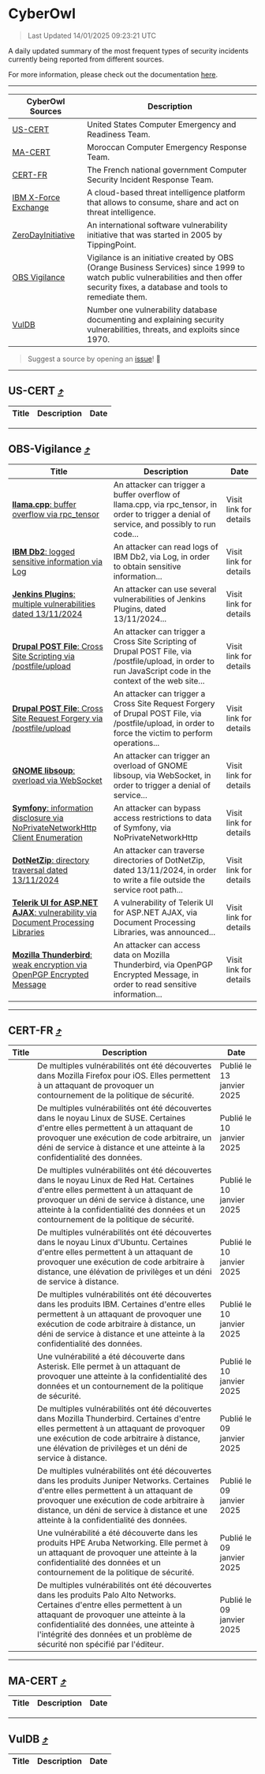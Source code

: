 
 <div id='top'></div>

# CyberOwl

 > Last Updated 14/01/2025 09:23:21 UTC
 
 A daily updated summary of the most frequent types of security incidents currently being reported from different sources.
 
 For more information, please check out the documentation [here](./docs/README.md).
 
 ---
 |CyberOwl Sources|Description|
 |---|---|
 |[US-CERT](#us-cert-arrow_heading_up)|United States Computer Emergency and Readiness Team.|
 |[MA-CERT](#ma-cert-arrow_heading_up)|Moroccan Computer Emergency Response Team.|
 |[CERT-FR](#cert-fr-arrow_heading_up)|The French national government Computer Security Incident Response Team.|
 |[IBM X-Force Exchange](#ibmcloud-arrow_heading_up)|A cloud-based threat intelligence platform that allows to consume, share and act on threat intelligence.|
 |[ZeroDayInitiative](#zerodayinitiative-arrow_heading_up)|An international software vulnerability initiative that was started in 2005 by TippingPoint.|
 |[OBS Vigilance](#obs-vigilance-arrow_heading_up)|Vigilance is an initiative created by OBS (Orange Business Services) since 1999 to watch public vulnerabilities and then offer security fixes, a database and tools to remediate them.|
 |[VulDB](#vuldb-arrow_heading_up)|Number one vulnerability database documenting and explaining security vulnerabilities, threats, and exploits since 1970.|
 
 > Suggest a source by opening an [issue](https://github.com/karimhabush/cyberowl/issues)! :raised_hands:
 ---

## US-CERT [:arrow_heading_up:](#cyberowl)

 |Title|Description|Date|
 |---|---|---|
 
 ---

## OBS-Vigilance [:arrow_heading_up:](#cyberowl)

 |Title|Description|Date|
 |---|---|---|
 |[<a href="https://vigilance.fr/vulnerability/llama-cpp-buffer-overflow-via-rpc-tensor-45650" class="noirorange"><b>llama.cpp</b>: buffer overflow via rpc_tensor</a>](https://vigilance.fr/vulnerability/llama-cpp-buffer-overflow-via-rpc-tensor-45650)|An attacker can trigger a buffer overflow of llama.cpp, via rpc_tensor, in order to trigger a denial of service, and possibly to run code...|Visit link for details|
 |[<a href="https://vigilance.fr/vulnerability/IBM-Db2-logged-sensitive-information-via-Log-45649" class="noirorange"><b>IBM Db2</b>: logged sensitive information via Log</a>](https://vigilance.fr/vulnerability/IBM-Db2-logged-sensitive-information-via-Log-45649)|An attacker can read logs of IBM Db2, via Log, in order to obtain sensitive information...|Visit link for details|
 |[<a href="https://vigilance.fr/vulnerability/Jenkins-Plugins-multiple-vulnerabilities-dated-13-11-2024-45644" class="noirorange"><b>Jenkins Plugins</b>: multiple vulnerabilities dated 13/11/2024</a>](https://vigilance.fr/vulnerability/Jenkins-Plugins-multiple-vulnerabilities-dated-13-11-2024-45644)|An attacker can use several vulnerabilities of Jenkins Plugins, dated 13/11/2024...|Visit link for details|
 |[<a href="https://vigilance.fr/vulnerability/Drupal-POST-File-Cross-Site-Scripting-via-postfile-upload-45643" class="noirorange"><b>Drupal POST File</b>: Cross Site Scripting via /postfile/upload</a>](https://vigilance.fr/vulnerability/Drupal-POST-File-Cross-Site-Scripting-via-postfile-upload-45643)|An attacker can trigger a Cross Site Scripting of Drupal POST File, via /postfile/upload, in order to run JavaScript code in the context of the web site...|Visit link for details|
 |[<a href="https://vigilance.fr/vulnerability/Drupal-POST-File-Cross-Site-Request-Forgery-via-postfile-upload-45642" class="noirorange"><b>Drupal POST File</b>: Cross Site Request Forgery via /postfile/upload</a>](https://vigilance.fr/vulnerability/Drupal-POST-File-Cross-Site-Request-Forgery-via-postfile-upload-45642)|An attacker can trigger a Cross Site Request Forgery of Drupal POST File, via /postfile/upload, in order to force the victim to perform operations...|Visit link for details|
 |[<a href="https://vigilance.fr/vulnerability/GNOME-libsoup-overload-via-WebSocket-45641" class="noirorange"><b>GNOME libsoup</b>: overload via WebSocket</a>](https://vigilance.fr/vulnerability/GNOME-libsoup-overload-via-WebSocket-45641)|An attacker can trigger an overload of GNOME libsoup, via WebSocket, in order to trigger a denial of service...|Visit link for details|
 |[<a href="https://vigilance.fr/vulnerability/Symfony-information-disclosure-via-NoPrivateNetworkHttpClient-Enumeration-45640" class="noirorange"><b>Symfony</b>: information disclosure via NoPrivateNetworkHttp<wbr>Client Enumeration</wbr></a>](https://vigilance.fr/vulnerability/Symfony-information-disclosure-via-NoPrivateNetworkHttpClient-Enumeration-45640)|An attacker can bypass access restrictions to data of Symfony, via NoPrivateNetworkHttp|Visit link for details|
 |[<a href="https://vigilance.fr/vulnerability/DotNetZip-directory-traversal-dated-13-11-2024-45639" class="noirorange"><b>DotNetZip</b>: directory traversal dated 13/11/2024</a>](https://vigilance.fr/vulnerability/DotNetZip-directory-traversal-dated-13-11-2024-45639)|An attacker can traverse directories of DotNetZip, dated 13/11/2024, in order to write a file outside the service root path...|Visit link for details|
 |[<a href="https://vigilance.fr/vulnerability/Telerik-UI-for-ASP-NET-AJAX-vulnerability-via-Document-Processing-Libraries-45637" class="noirorange"><b>Telerik UI for ASP.NET AJAX</b>: vulnerability via Document Processing Libraries</a>](https://vigilance.fr/vulnerability/Telerik-UI-for-ASP-NET-AJAX-vulnerability-via-Document-Processing-Libraries-45637)|A vulnerability of Telerik UI for ASP.NET AJAX, via Document Processing Libraries, was announced...|Visit link for details|
 |[<a href="https://vigilance.fr/vulnerability/Mozilla-Thunderbird-weak-encryption-via-OpenPGP-Encrypted-Message-45636" class="noirorange"><b>Mozilla Thunderbird</b>: weak encryption via OpenPGP Encrypted Message</a>](https://vigilance.fr/vulnerability/Mozilla-Thunderbird-weak-encryption-via-OpenPGP-Encrypted-Message-45636)|An attacker can access data on Mozilla Thunderbird, via OpenPGP Encrypted Message, in order to read sensitive information...|Visit link for details|
 
 ---

## CERT-FR [:arrow_heading_up:](#cyberowl)

 |Title|Description|Date|
 |---|---|---|
 |[](https://www.cert.ssi.gouv.fr/avis/CERTFR-2025-AVI-0025/)|De multiples vulnérabilités ont été découvertes dans Mozilla Firefox pour iOS. Elles permettent à un attaquant de provoquer un contournement de la politique de sécurité.|Publié le 13 janvier 2025|
 |[](https://www.cert.ssi.gouv.fr/avis/CERTFR-2025-AVI-0024/)|De multiples vulnérabilités ont été découvertes dans le noyau Linux de SUSE. Certaines d'entre elles permettent à un attaquant de provoquer une exécution de code arbitraire, un déni de service à distance et une atteinte à la confidentialité des données.|Publié le 10 janvier 2025|
 |[](https://www.cert.ssi.gouv.fr/avis/CERTFR-2025-AVI-0023/)|De multiples vulnérabilités ont été découvertes dans le noyau Linux de Red Hat. Certaines d'entre elles permettent à un attaquant de provoquer un déni de service à distance, une atteinte à la confidentialité des données et un contournement de la politique de sécurité.|Publié le 10 janvier 2025|
 |[](https://www.cert.ssi.gouv.fr/avis/CERTFR-2025-AVI-0022/)|De multiples vulnérabilités ont été découvertes dans le noyau Linux d'Ubuntu. Certaines d'entre elles permettent à un attaquant de provoquer une exécution de code arbitraire à distance, une élévation de privilèges et un déni de service à distance.|Publié le 10 janvier 2025|
 |[](https://www.cert.ssi.gouv.fr/avis/CERTFR-2025-AVI-0021/)|De multiples vulnérabilités ont été découvertes dans les produits IBM. Certaines d'entre elles permettent à un attaquant de provoquer une exécution de code arbitraire à distance, un déni de service à distance et une atteinte à la confidentialité des données.|Publié le 10 janvier 2025|
 |[](https://www.cert.ssi.gouv.fr/avis/CERTFR-2025-AVI-0020/)|Une vulnérabilité a été découverte dans Asterisk. Elle permet à un attaquant de provoquer une atteinte à la confidentialité des données et un contournement de la politique de sécurité.|Publié le 10 janvier 2025|
 |[](https://www.cert.ssi.gouv.fr/avis/CERTFR-2025-AVI-0019/)|De multiples vulnérabilités ont été découvertes dans Mozilla Thunderbird. Certaines d'entre elles permettent à un attaquant de provoquer une exécution de code arbitraire à distance, une élévation de privilèges et un déni de service à distance.|Publié le 09 janvier 2025|
 |[](https://www.cert.ssi.gouv.fr/avis/CERTFR-2025-AVI-0018/)|De multiples vulnérabilités ont été découvertes dans les produits Juniper Networks. Certaines d'entre elles permettent à un attaquant de provoquer une exécution de code arbitraire à distance, un déni de service à distance et une atteinte à la confidentialité des données.|Publié le 09 janvier 2025|
 |[](https://www.cert.ssi.gouv.fr/avis/CERTFR-2025-AVI-0017/)|Une vulnérabilité a été découverte dans les produits HPE Aruba Networking. Elle permet à un attaquant de provoquer une atteinte à la confidentialité des données et un contournement de la politique de sécurité.|Publié le 09 janvier 2025|
 |[](https://www.cert.ssi.gouv.fr/avis/CERTFR-2025-AVI-0016/)|De multiples vulnérabilités ont été découvertes dans les produits Palo Alto Networks. Certaines d'entre elles permettent à un attaquant de provoquer une atteinte à la confidentialité des données, une atteinte à l'intégrité des données et un problème de sécurité non spécifié par l'éditeur.|Publié le 09 janvier 2025|
 
 ---

## MA-CERT [:arrow_heading_up:](#cyberowl)

 |Title|Description|Date|
 |---|---|---|
 
 ---

## VulDB [:arrow_heading_up:](#cyberowl)

 |Title|Description|Date|
 |---|---|---|
 